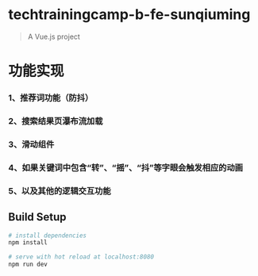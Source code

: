 # techtrainingcamp-b-fe-sunqiuming

> A Vue.js project

#  功能实现
### 1、推荐词功能（防抖）
### 2、搜索结果页瀑布流加载
### 3、滑动组件
### 4、如果关键词中包含“转”、“摇”、“抖”等字眼会触发相应的动画
### 5、以及其他的逻辑交互功能

## Build Setup

``` bash
# install dependencies
npm install

# serve with hot reload at localhost:8080
npm run dev
